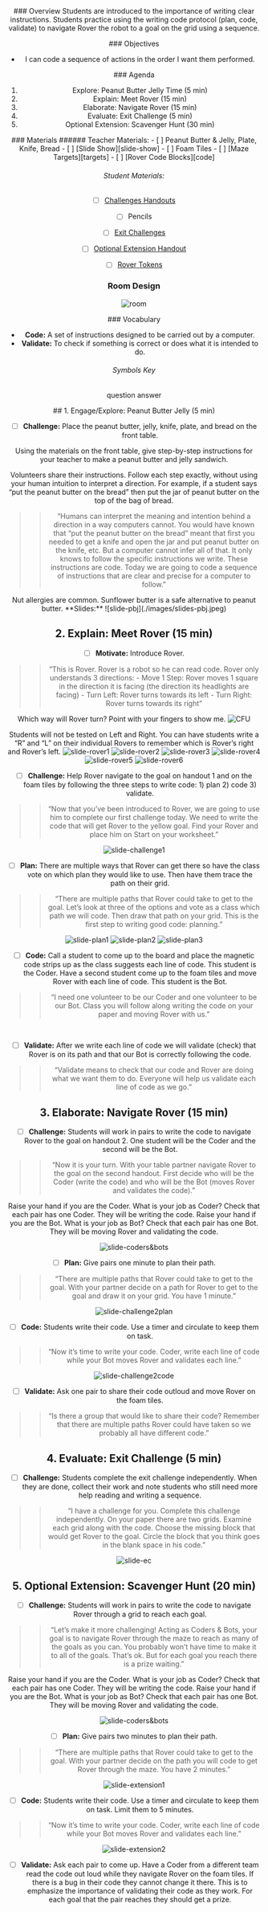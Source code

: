 <header class='header' title='Rover' subtitle='Lesson 02'/>

<notable>
<iconp src='/icons/activity.png'>### Overview</iconp>
Students are introduced to the importance of writing clear instructions. Students practice using the writing code protocol (plan, code, validate) to navigate Rover the robot to a goal on the grid using a sequence.

<iconp src='/icons/objectives.png'>### Objectives</iconp>
- I can code a sequence of actions in the order I want them performed.

<iconp src='/icons/agenda.png'>### Agenda</iconp>
1. Explore: Peanut Butter Jelly Time (5 min)
1. Explain: Meet Rover (15 min)
1. Elaborate: Navigate Rover (15 min)
1. Evaluate: Exit Challenge (5 min)
1. Optional Extension: Scavenger Hunt (30 min)

<note>
<iconp src='/icons/materials.png'>### Materials</iconp>
###### Teacher Materials:
- [ ] Peanut Butter & Jelly, Plate, Knife, Bread
- [ ] [Slide Show][slide-show]
- [ ] Foam Tiles
- [ ] [Maze Targets][targets]
- [ ] [Rover Code Blocks][code]

###### Student Materials:
- [ ] [Challenges Handouts][handout]
- [ ] Pencils
- [ ] [Exit Challenges][exit]
- [ ] [Optional Extension Handout][extension]
- [ ] [Rover Tokens][cutouts]


</note>

### Room Design
![room](/images/layout-grid.png)

<note>

<iconp src='/icons/vocab.png'>### Vocabulary</iconp>
- **Code:** A set of instructions designed to be carried out by a computer.
- **Validate:** To check if something is correct or does what it is intended to do.

###### Symbols Key
<iconp ml='1.65em' type='question'>question</iconp>
<iconp ml='1.65em' type='answer'>answer</iconp>
</note>

<pagebreak/>
## 1. Engage/Explore: Peanut Butter Jelly (5 min)

- [ ] **Challenge:** Place the peanut butter, jelly, knife, plate, and bread on the front table.

<iconp type="question">Using the materials on the front table, give step-by-step instructions for your teacher to make a peanut butter and jelly sandwich.</iconp>

<iconp type="answer">Volunteers share their instructions. Follow each step exactly, without using your human intuition to interpret a direction. For example, if a student says “put the peanut butter on the bread” then put the jar of peanut butter on the top of the bag of bread.</iconp>

> > “Humans can interpret the meaning and intention behind a direction in a way computers cannot. You would have known that “put the peanut butter on the bread” meant that first you needed to get a knife and open the jar and put peanut butter on the knife, etc. But a computer cannot infer all of that. It only knows to follow the specific instructions we write. These instructions are code. Today we are going to code a sequence of instructions that are clear and precise for a computer to follow.”

<note type="tip">
Nut allergies are common. Sunflower butter is a safe alternative to peanut butter.
**Slides:** ![slide-pbj](./images/slides-pbj.jpeg)
</note>

## 2. Explain: Meet Rover (15 min)

- [ ] **Motivate:** Introduce Rover.

> > “This is Rover. Rover is a robot so he can read code. Rover only understands 3 directions:
	- Move 1 Step: Rover moves 1 square in the direction it is facing (the direction its headlights are facing)
	- Turn Left: Rover turns towards its left
	- Turn Right: Rover turns towards its right”

<iconp type="question">Which way will Rover turn? Point with your fingers to show me.</iconp>
<iconp type="answer">![CFU](./images/CFU.jpeg)</iconp>

<note type="tip">Students will not be tested on Left and Right. You can have students write a “R” and “L” on their individual Rovers to remember which is Rover’s right and Rover’s left.
![slide-rover1](./images/slides-rover1.jpeg)
![slide-rover2](./images/slides-rover2.jpeg)
![slide-rover3](./images/slides-rover3.jpeg)
![slide-rover4](./images/slides-rover4.jpeg)
![slide-rover5](./images/slides-rover5.jpeg)
![slide-rover6](./images/slides-rover6.jpeg)
</note>

- [ ] **Challenge:** Help Rover navigate to the goal on handout 1 and on the foam tiles by following the three steps to write code: 1) plan 2) code 3) validate.

> > “Now that you’ve been introduced to Rover, we are going to use him to complete our first challenge today. We need to write the code that will get Rover to the yellow goal. Find your Rover and place him on Start on your worksheet.”

<note> ![slide-challenge1](./images/slides-challenge1.jpeg)</note>
<br/>

- [ ] **Plan:** There are multiple ways that Rover can get there so have the class vote on which plan they would like to use. Then have them trace the path on their grid.

> > “There are multiple paths that Rover could take to get to the goal. Let’s look at three of the options and vote as a class which path we will code. Then draw that path on your grid. This is the first step to writing good code: planning.”

<note> ![slide-plan1](./images/slides-plan1.jpeg)
![slide-plan2](./images/slides-plan2.jpeg)
![slide-plan3](./images/slides-plan3.jpeg)</note>

- [ ] **Code:** Call a student to come up to the board and place the magnetic code strips up as the class suggests each line of code. This student is the Coder. Have a second student come up to the foam tiles and move Rover with each line of code. This student is the Bot.

> > “I need one volunteer to be our Coder and one volunteer to be our Bot. Class you will follow along writing the code on your paper and moving Rover with us.”

<br/>

- [ ] **Validate:** After we write each line of code we will validate (check) that Rover is on its path and that our Bot is correctly following the code.

> > “Validate means to check that our code and Rover are doing what we want them to do. Everyone will help us validate each line of code as we go.”


## 3. Elaborate: Navigate Rover (15 min)

- [ ] **Challenge:** Students will work in pairs to write the code to navigate Rover to the goal on handout 2. One student will be the Coder and the second will be the Bot.

> > “Now it is your turn. With your table partner navigate Rover to the goal on the second handout. First decide who will be the Coder (write the code) and who will be the Bot (moves Rover and validates the code).”

<iconp type="question">Raise your hand if you are the Coder. What is your job as Coder?</iconp>
<iconp type="answer">Check that each pair has one Coder. They will be writing the code.</iconp>
<iconp type="question">Raise your hand if you are the Bot. What is your job as Bot?</iconp>
<iconp type="answer">Check that each pair has one Bot. They will be moving Rover and validating the code.</iconp>

<note> ![slide-coders&bots](./images/slides-CB.jpeg)</note>

- [ ] **Plan:** Give pairs one minute to plan their path.

> > “There are multiple paths that Rover could take to get to the goal. With your partner decide on a path for Rover to get to the goal and draw it on your grid. You have 1 minute.”

<note> ![slide-challenge2plan](./images/slides-challenge2plan.jpeg)</note>
<br/>

- [ ] **Code:** Students write their code. Use a timer and circulate to keep them on task.

> > “Now it’s time to write your code. Coder, write each line of code while your Bot moves Rover and validates each line.”

<note> ![slide-challenge2code](./images/slides-challenge2code.jpeg)</note>
<br/>

- [ ] **Validate:** Ask one pair to share their code outloud and move Rover on the foam tiles.

> > “Is there a group that would like to share their code? Remember that there are multiple paths Rover could have taken so we probably all have different code.”

## 4. Evaluate: Exit Challenge (5 min)
- [ ] **Challenge:** Students complete the exit challenge independently. When they are done, collect their work and note students who still need more help reading and writing a sequence.

> > “I have a challenge for you. Complete this challenge independently. On your paper there are two grids. Examine each grid along with the code. Choose the missing block that would get Rover to the goal. Circle the block that you think goes in the blank space in his code.”

<note> ![slide-ec](./images/slides-ec.jpeg)</note>

## 5. Optional Extension: Scavenger Hunt (20 min)

- [ ] **Challenge:** Students will work in pairs to write the code to navigate Rover through a grid to reach each goal.

> > “Let’s make it more challenging! Acting as Coders & Bots, your goal is to navigate Rover through the maze to reach as many of the goals as you can. You probably won’t have time to make it to all of the goals. That’s ok. But for each goal you reach there is a prize waiting.”

<iconp type="question">Raise your hand if you are the Coder. What is your job as Coder?</iconp>
<iconp type="answer">Check that each pair has one Coder. They will be writing the code.</iconp>
<iconp type="question">Raise your hand if you are the Bot. What is your job as Bot?</iconp>
<iconp type="answer">Check that each pair has one Bot. They will be moving Rover and validating the code.</iconp>

<note> ![slide-coders&bots](./images/slides-CB.jpeg)</note>

- [ ] **Plan:** Give pairs two minutes to plan their path.

> > “There are multiple paths that Rover could take to get to the goal. With your partner decide on the path you will code to get Rover through the maze. You have 2 minutes.”

<note> ![slide-extension1](./images/slides-extension1.jpeg)</note>
<br/>

- [ ] **Code:** Students write their code. Use a timer and circulate to keep them on task. Limit them to 5 minutes.

> > “Now it’s time to write your code. Coder, write each line of code while your Bot moves Rover and validates each line.”

<note> ![slide-extension2](./images/slides-extension2.jpeg)</note>
<br/>

- [ ] **Validate:** Ask each pair to come up. Have a Coder from a different team read the code out loud while they navigate Rover on the foam tiles. If there is a bug in their code they cannot change it there. This is to emphasize the importance of validating their code as they work. For each goal that the pair reaches they should get a prize.

</notable>

[slide-show]: https://docs.google.com/presentation/d/103U6Lu_6_KLPb2_JE_eC1U3nOMfyfcuJ1U5rjG4UTkE/edit?usp=sharing
[targets]: https://drive.google.com/file/d/0B48_2vIyABioeEVTZWx1XzRMUFU/view?usp=sharing
[code]: https://drive.google.com/file/d/0B48_2vIyABioU0FyTTNsR29WNUE/view?usp=sharing
[handout]: https://drive.google.com/file/d/0B48_2vIyABiodlhwdFRiRDJXckU/view?usp=sharing
[exit]: https://drive.google.com/file/d/0B48_2vIyABioZk5fTGZGQkNIX0U/view?usp=sharing
[extension]: https://drive.google.com/file/d/0B48_2vIyABioQmxOeEpnb3F4TVE/view?usp=sharing
[cutouts]: https://drive.google.com/file/d/0B48_2vIyABioX3I1cjkxUW9JckE/view?usp=sharing
